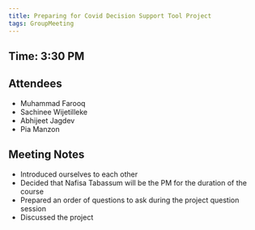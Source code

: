 ```yaml
---
title: Preparing for Covid Decision Support Tool Project
tags: GroupMeeting
---
```


## Time: 3:30 PM

## Attendees
- Muhammad Farooq
- Sachinee Wijetilleke
- Abhijeet Jagdev
- Pia Manzon

## Meeting Notes
- Introduced ourselves to each other
- Decided that Nafisa Tabassum will be the PM for the duration of the course
- Prepared an order of questions to ask during the project question session
- Discussed the project
